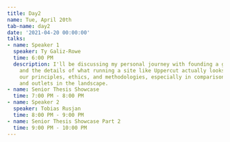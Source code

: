 ```yaml
---
title: Day2
name: Tue, April 20th
tab-name: day2
date: '2021-04-20 00:00:00'
talks:
- name: Speaker 1
  speaker: Ty Galiz-Rowe
  time: 6:00 PM
  description: I'll be discussing my personal journey with founding a games site,
    and the details of what running a site like Uppercut actually looks like, including
    our principles, ethics, and methodologies, especially in comparison to other methods
    and outlets in the landscape.
- name: Senior Thesis Showcase
  time: 7:00 PM - 8:00 PM
- name: Speaker 2
  speaker: Tobias Rusjan
  time: 8:00 PM - 9:00 PM
- name: Senior Thesis Showcase Part 2
  time: 9:00 PM - 10:00 PM
---
```


